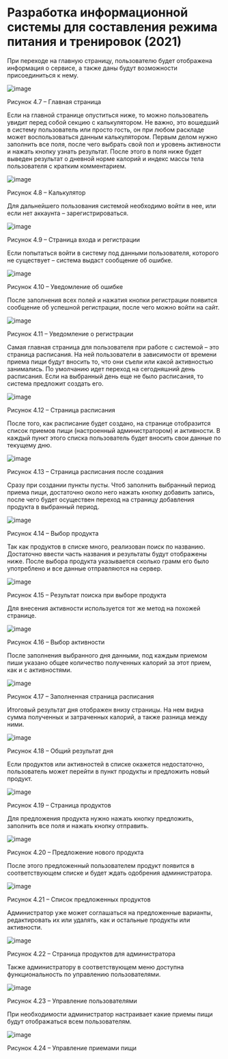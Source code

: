 # Разработка информационной системы для составления режима питания и тренировок (2021)

При переходе на главную страницу, пользователю будет отображена информация о сервисе, а также даны будут возможности присоединиться к нему.

 ![image](https://github.com/Evgescha/Diploma---Development-of-an-information-system-for-the-preparation-of-a-diet-and-training-regime/assets/38140129/b342b257-cdb9-4df0-a4c3-240dea83071f)

Рисунок 4.7 – Главная страница

Если на главной странице опуститься ниже, то можно пользователь увидит перед собой секцию с калькулятором. Не важно, это вошедший в систему пользователь или просто гость, он при любом раскладе может воспользоваться данным калькулятором.
Первым делом нужно заполнить все поля, после чего выбрать свой пол и уровень активности и нажать кнопку узнать результат. После этого в поля ниже будет выведен результат о дневной норме калорий и индекс массы тела пользователя с кратким комментарием.
 
 ![image](https://github.com/Evgescha/Diploma---Development-of-an-information-system-for-the-preparation-of-a-diet-and-training-regime/assets/38140129/70241289-6de5-4787-a7fa-d26990af28a3)

Рисунок 4.8 – Калькулятор 

Для дальнейшего пользования системой необходимо войти в нее, или если нет аккаунта – зарегистрироваться.
 
 ![image](https://github.com/Evgescha/Diploma---Development-of-an-information-system-for-the-preparation-of-a-diet-and-training-regime/assets/38140129/fa99fd15-2fe8-40ad-97b2-fb0e882585ec)

Рисунок 4.9 –  Страница входа и регистрации

Если попытаться войти в систему под данными пользователя, которого не существует – система выдаст сообщение об ошибке.
 
 ![image](https://github.com/Evgescha/Diploma---Development-of-an-information-system-for-the-preparation-of-a-diet-and-training-regime/assets/38140129/96b0c900-f41f-4e77-84a4-2cccd77a0d6b)

Рисунок 4.10 – Уведомление об ошибке

После заполнения всех полей и нажатия кнопки регистрации появится сообщение об успешной регистрации, после чего можно войти на сайт.
 
 ![image](https://github.com/Evgescha/Diploma---Development-of-an-information-system-for-the-preparation-of-a-diet-and-training-regime/assets/38140129/45223b77-904b-4a59-b500-d5d1e62751a9)

Рисунок 4.11 –  Уведомление о регистрации

Самая главная страница для пользователя при работе с системой – это страница расписания. На ней пользователи в зависимости от времени приема пищи будут вносить то, что они съели или какой активностью занимались.
По умолчанию идет переход на сегодняшний день расписания. Если на выбранный день еще не было расписания, то система предложит создать его.
 
 ![image](https://github.com/Evgescha/Diploma---Development-of-an-information-system-for-the-preparation-of-a-diet-and-training-regime/assets/38140129/d17cedf0-1f0f-464c-bd3f-88f399102580)

Рисунок 4.12 –  Страница расписания

После того, как расписание будет создано, на странице отобразится список приемов пищи (настроенный администратором) и активности. В каждый пункт этого списка пользователь будет вносить свои данные по текущему дню.
 
 ![image](https://github.com/Evgescha/Diploma---Development-of-an-information-system-for-the-preparation-of-a-diet-and-training-regime/assets/38140129/ae1dd5ef-1438-4f64-918c-a0f0d4a76253)

Рисунок 4.13 –  Страница расписания после создания

Сразу при создании пункты пусты. Чтоб заполнить выбранный период приема пищи, достаточно около него нажать кнопку добавить запись, после чего будет осуществен переход на страницу добавления продукта в выбранный период.
 
 ![image](https://github.com/Evgescha/Diploma---Development-of-an-information-system-for-the-preparation-of-a-diet-and-training-regime/assets/38140129/caa5409d-1b3e-42c0-82e7-8010c62789d1)

Рисунок 4.14 –  Выбор продукта

Так как продуктов в списке много, реализован поиск по названию. Достаточно ввести часть названия и результаты будут отображены ниже. После выбора продукта указывается сколько грамм его было употреблено и все данные отправляются на сервер.
 
 ![image](https://github.com/Evgescha/Diploma---Development-of-an-information-system-for-the-preparation-of-a-diet-and-training-regime/assets/38140129/b66bd5bc-533d-4dc5-8948-428552afb55b)

Рисунок 4.15 – Результат поиска при выборе продукта

Для внесения активности используется тот же метод на похожей странице.
 
 ![image](https://github.com/Evgescha/Diploma---Development-of-an-information-system-for-the-preparation-of-a-diet-and-training-regime/assets/38140129/34c091ff-4a8e-4058-92f6-43647a57becc)

Рисунок 4.16 – Выбор активности

После заполнения выбранного дня данными, под каждым приемом пиши указано общее количество полученных калорий за этот прием,  как и с активностями.
 
 ![image](https://github.com/Evgescha/Diploma---Development-of-an-information-system-for-the-preparation-of-a-diet-and-training-regime/assets/38140129/222c2286-8baf-4564-9977-c2edcaecdf7f)

Рисунок 4.17 – Заполненная страница расписания

Итоговый результат дня отображен внизу страницы. На нем видна сумма полученных и затраченных калорий, а также разница между ними.
 
 ![image](https://github.com/Evgescha/Diploma---Development-of-an-information-system-for-the-preparation-of-a-diet-and-training-regime/assets/38140129/79b47326-2ec4-49d2-b75d-06e3141286c0)

Рисунок 4.18 –  Общий результат дня

Если продуктов или активностей в списке окажется недостаточно, пользователь может перейти в пункт продукты и предложить новый продукт.

![image](https://github.com/Evgescha/Diploma---Development-of-an-information-system-for-the-preparation-of-a-diet-and-training-regime/assets/38140129/3a65f758-43d8-4186-81f9-e2ced13acd80)

Рисунок 4.19 –  Страница продуктов

Для предложения продукта нужно нажать кнопку предложить, заполнить все поля и нажать кнопку отправить.
 
 ![image](https://github.com/Evgescha/Diploma---Development-of-an-information-system-for-the-preparation-of-a-diet-and-training-regime/assets/38140129/ff5adfc3-95c6-4d6d-8289-4ac5bcb3e719)

Рисунок 4.20 –  Предложение нового продукта

После этого предложенный пользователем продукт появится в соответствующем списке и будет ждать одобрения администратора.
 
 ![image](https://github.com/Evgescha/Diploma---Development-of-an-information-system-for-the-preparation-of-a-diet-and-training-regime/assets/38140129/b9547ca3-3969-4bc2-a042-6d9597db7873)

Рисунок 4.21 – Список предложенных продуктов

Администратор уже может соглашаться на предложенные варианты, редактировать их или удалять, как и остальные продукты или активности.
 
 ![image](https://github.com/Evgescha/Diploma---Development-of-an-information-system-for-the-preparation-of-a-diet-and-training-regime/assets/38140129/49f652fc-0b26-439c-972c-c185d0bcb433)

Рисунок 4.22 – Страница продуктов для администратора

Также администратору в соответствующем меню доступна функциональность по управлению пользователями.
 
 ![image](https://github.com/Evgescha/Diploma---Development-of-an-information-system-for-the-preparation-of-a-diet-and-training-regime/assets/38140129/32fd63dc-65e2-40b6-94a6-394c3eb8163f)

Рисунок 4.23 – Управление пользователями

При необходимости администратор настраивает какие приемы пищи будут отображаться всем пользователям.
 
 ![image](https://github.com/Evgescha/Diploma---Development-of-an-information-system-for-the-preparation-of-a-diet-and-training-regime/assets/38140129/5a2f6013-952b-495e-9daa-c99036b3e1e6)

Рисунок 4.24 – Управление приемами пищи
